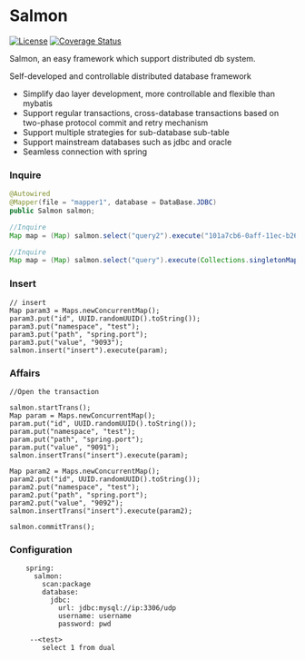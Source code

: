 Salmon
====
[![License](http://img.shields.io/:license-apache-brightgreen.svg)](http://www.apache.org/licenses/LICENSE-2.0.html)
[![Coverage Status](https://coveralls.io/repos/github/data2/salmon/badge.svg)](https://coveralls.io/github/data2/salmon)

Salmon, an easy framework which support distributed db system.

Self-developed and controllable distributed database framework
+ Simplify dao layer development, more controllable and flexible than mybatis
+ Support regular transactions, cross-database transactions based on two-phase protocol commit and retry mechanism
+ Support multiple strategies for sub-database sub-table
+ Support mainstream databases such as jdbc and oracle
+ Seamless connection with spring

### Inquire 

```java
@Autowired
@Mapper(file = "mapper1", database = DataBase.JDBC)
public Salmon salmon;

//Inquire
Map map = (Map) salmon.select("query2").execute("101a7cb6-0aff-11ec-b26b-88e9fe840b9a");

//Inquire
Map map = (Map) salmon.select("query").execute(Collections.singletonMap("id", "101a7cb6-0aff-11ec-b26b-88e9fe840b9a"));

```

### Insert

```
// insert
Map param3 = Maps.newConcurrentMap();
param3.put("id", UUID.randomUUID().toString());
param3.put("namespace", "test");
param3.put("path", "spring.port");
param3.put("value", "9093");
salmon.insert("insert").execute(param);

```

### Affairs

```
//Open the transaction

salmon.startTrans();
Map param = Maps.newConcurrentMap();
param.put("id", UUID.randomUUID().toString());
param.put("namespace", "test");
param.put("path", "spring.port");
param.put("value", "9091");
salmon.insertTrans("insert").execute(param);

Map param2 = Maps.newConcurrentMap();
param2.put("id", UUID.randomUUID().toString());
param2.put("namespace", "test");
param2.put("path", "spring.port");
param2.put("value", "9092");
salmon.insertTrans("insert").execute(param2);

salmon.commitTrans();

```

### Configuration

```
    spring:
      salmon:
        scan:package
        database:
          jdbc:
            url: jdbc:mysql://ip:3306/udp
            username: username
            password: pwd
            
     --<test>
        select 1 from dual
```
